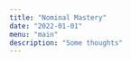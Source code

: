 ```yaml
---
title: "Nominal Mastery"
date: "2022-01-01"
menu: "main"
description: "Some thoughts"
---
```


<!-- Nominal Mastery is a term I’ve come up with to describe a major way in which I’ve tried to live my life[1]. I define it as being good enough at a particular skill to be considered reasonably better than the average person, but not necessarily being good enough at that skill for it to be your profession. As inconsequential as that sounds, it has become quite foundational to who I am[2]. Becoming a Nominal Master in as many things as possible.

It might be easiest to start by saying what Nominal Mastery is not. It is not being an Intermediate, nor is it the Slope of Enlightenment that you’ll see on a Dunning-Kruger curve. To me both of those are steps along a development curve where someone is trying to climb as high as they can get. Either of those classifications inherently signal that someone has more progress left to make. Nominal Mastery is more of an end goal. Another thing Nominal Mastery doesn’t work for is for whatever skills pertain to their career of choice. This is why in my definition of Nominal Mastery was the fact that it’s a skill level in which you can’t make a profession out of it. I limit the use of Nominal Mastery as a goal for hobbies or side projects.  

Nominal Mastery is not about having the insiders view of where you stand on the distribution curve of a particular skill. Instead it’s more about what an outsider might think of you. I will never be a chef in a Michelin star restaurant, but I can make a decent smashburger and reverse-sear a steak, so in the eyes of my roommate I’m a great chef. It’s not about what Gordon Ramsey will think of my skills, it’s about what the random people who I meet in my life will think. 

Being a Nominal Master means that you can throw a dart in public knowing that there’s a pretty good chance you know more than the person it hits – contingent that you aren’t at a convention for whatever skill you’re testing against.

Make no mistake, just because I’m using an outsider's eye to judge whether or not I’ve reached a certain level of proficiency, does not mean this concept relies on the validation of some faceless population. It’s more to say that there’s many things that look impressive on the surface to an outsider, but to an insider it is trivial. Think of it like a magician doing card tricks. When you don’t know how the trick is done, you’re going to be impressed by it. The magician can feel good about the awed reactions they are receiving for their sleight of hand. But if the magician instead does their routine for a group of magicians, their tricks no longer garner the same reaction. The skill level is in the eye of the beholder. By retaining that outside view, we can allow ourselves to be satisfied with where we stand while having the added benefit of learning more… and the adulation of your peers doesn’t hurt either

Part of the reason I exclude skills related to one’s career or other passions from Nominal Mastery is due to the amount commitment growing in those domains takes. As you spend more time on a skill it gets increasingly harder to improve[3]. Climbing up that hill of diminishing returns should only be reserved for those things in which you are most passionate. If you told me I could never juggle again I wouldn’t care in the slightest. If you told me I had to leave my career in Data I would definitely drag my feet, but ultimately I could probably find something else that I enjoy. But if you told me that I could never learn anything new –  that I’m restricted to everything I already know and have experienced so far in my life – then I would rather not live. Maybe that’s dramatic, but I cannot think of a life more of a bore than one that does not have any [word for something new]

In the book Flow – which you should definitely read – the author makes a point about how attractive it is to be an amateur or a dilettante at something, so long as you aren’t an asshole about it. 

My take: Learn. Learn as much as you can. Nothing in this life is too trivial that it’s not worth spending some time with. Whether you decide to go as deep as possible in a few things or just touch on many things, is your decision. But the only thing I won’t accept is an absence of learning

If you made it this far into the post I’d love to hear from you. Feel free to email me at mthartz25@gmail.com 


[1]  As far as I know no term or phrase has quite described this idea, but if you’ve encountered anything that sounds like what I’m talking about, I’d love to hear about it

[2] that being a naive 23 year old

[3] I don’t believe growth is linear but I’m going to ignore that for the purposes of this article -->
